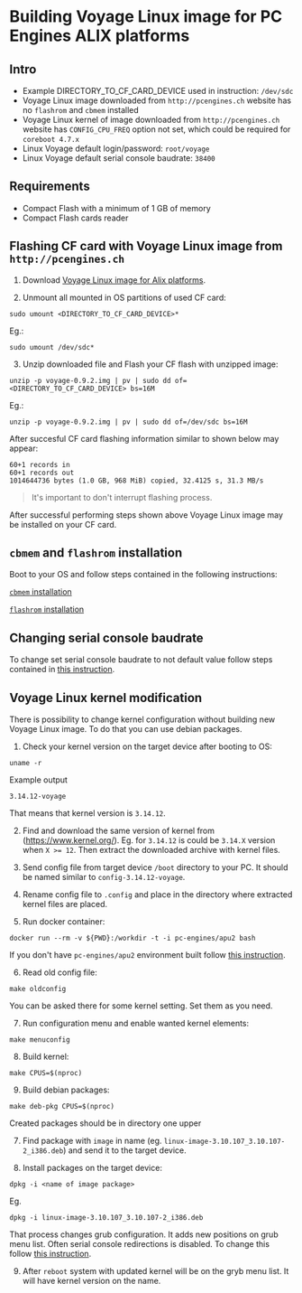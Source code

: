 Building Voyage Linux image for PC Engines ALIX platforms
=========================================================

Intro
-----
* Example DIRECTORY_TO_CF_CARD_DEVICE used in instruction: `/dev/sdc`
* Voyage Linux image downloaded from `http://pcengines.ch` website has no
`flashrom` and `cbmem` installed
* Voyage Linux kernel of image downloaded from `http://pcengines.ch` website has
`CONFIG_CPU_FREQ` option not set, which could be required for `coreboot 4.7.x`
* Linux Voyage default login/password: `root/voyage`
* Linux Voyage default serial console baudrate: `38400`

Requirements
------------
* Compact Flash with a minimum of 1 GB of memory
* Compact Flash cards reader

Flashing CF card with Voyage Linux image from `http://pcengines.ch`
-------------------------------------------------------------------

1. Download [Voyage Linux image for Alix platforms](http://pcengines.ch/file/voyage-0.9.2.img.zip).

2. Unmount all mounted in OS partitions of used CF card:

```
sudo umount <DIRECTORY_TO_CF_CARD_DEVICE>*
```
Eg.:
```
sudo umount /dev/sdc*
```

3. Unzip downloaded file and Flash your CF flash with unzipped image:

```
unzip -p voyage-0.9.2.img | pv | sudo dd of=<DIRECTORY_TO_CF_CARD_DEVICE> bs=16M

```

Eg.:
```
unzip -p voyage-0.9.2.img | pv | sudo dd of=/dev/sdc bs=16M
```

After succesful CF card flashing information similar to shown below may appear:
```
60+1 records in
60+1 records out
1014644736 bytes (1.0 GB, 968 MiB) copied, 32.4125 s, 31.3 MB/s
```

> It's important to don't interrupt flashing process.

After successful performing steps shown above Voyage Linux image may be 
installed on your CF card.

`cbmem` and `flashrom` installation
-----------------------------------

Boot to your OS and follow steps contained in the following instructions:

[`cbmem` installation](./cbmem_building.md)

[`flashrom` installation](./flashrom_building.md)

Changing serial console baudrate
--------------------------------

To change set serial console baudrate to not default value follow steps 
contained in [this instruction](./os_boot_serial_console.md).

Voyage Linux kernel modification
--------------------------------

There is possibility to change kernel configuration without building new Voyage 
Linux image. To do that you can use debian packages. 

1. Check your kernel version on the target device after booting to OS:

```
uname -r
```
Example output
```
3.14.12-voyage
```
That means that kernel version is `3.14.12`.

2. Find and download the same version of kernel from (https://www.kernel.org/).
Eg. for `3.14.12` is could be `3.14.X` version when `X >= 12`.
Then extract the downloaded archive with kernel files.

3. Send config file from target device `/boot` directory to your PC. It 
should be named similar to `config-3.14.12-voyage`.

4. Rename config file to `.config` and place in the directory where 
extracted kernel files are placed.

5. Run docker container:

```
docker run --rm -v ${PWD}:/workdir -t -i pc-engines/apu2 bash
```

If you don't have `pc-engines/apu2` environment built follow [this instruction](./building_env.md
).

6. Read old config file:

```
make oldconfig
```

You can be asked there for some kernel setting. Set them as you need. 

7. Run configuration menu and enable wanted kernel elements:

```
make menuconfig
```

8. Build kernel:

```
make CPUS=$(nproc)
```

9. Build debian packages:

```
make deb-pkg CPUS=$(nproc)
```

Created packages should be in directory one upper

7. Find package with `image` in name 
(eg. `linux-image-3.10.107_3.10.107-2_i386.deb`) and send it to the target 
device.

8. Install packages on the target device:

```
dpkg -i <name of image package>
```

Eg.
```
dpkg -i linux-image-3.10.107_3.10.107-2_i386.deb
```

That process changes grub configuration. It adds new positions on grub menu 
list. Often serial console redirections is disabled. To change this follow
[this instruction](./os_boot_serial_console.md).

9. After `reboot` system with updated kernel will be on the gryb menu list.
It will have kernel version on the name.
